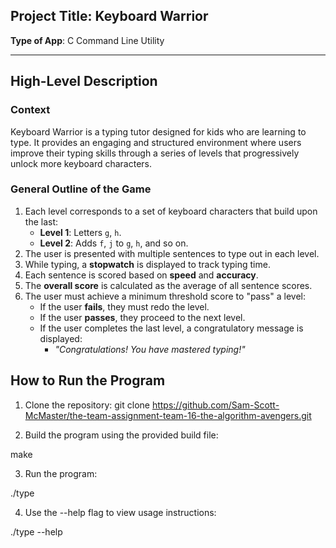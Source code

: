 ## **Project Title**: Keyboard Warrior 
**Type of App**: C Command Line Utility  

---

## **High-Level Description**  
### **Context**  
Keyboard Warrior is a typing tutor designed for kids who are learning to type. It provides an engaging and structured environment where users improve their typing skills through a series of levels that progressively unlock more keyboard characters.

### **General Outline of the Game**  
1. Each level corresponds to a set of keyboard characters that build upon the last:  
   - **Level 1**: Letters `g`, `h`.  
   - **Level 2**: Adds `f`, `j` to `g`, `h`, and so on.  
2. The user is presented with multiple sentences to type out in each level.  
3. While typing, a **stopwatch** is displayed to track typing time.  
4. Each sentence is scored based on **speed** and **accuracy**.  
5. The **overall score** is calculated as the average of all sentence scores.  
6. The user must achieve a minimum threshold score to "pass" a level:  
   - If the user **fails**, they must redo the level.  
   - If the user **passes**, they proceed to the next level.  
   - If the user completes the last level, a congratulatory message is displayed:  
     - *"Congratulations! You have mastered typing!"*  

## **How to Run the Program**
1. Clone the repository:
   git clone https://github.com/Sam-Scott-McMaster/the-team-assignment-team-16-the-algorithm-avengers.git

2. Build the program using the provided build file:
   
make

3. Run the program:

./type

4. Use the --help flag to view usage instructions:

./type --help
